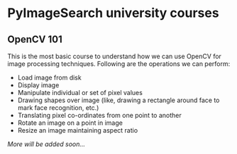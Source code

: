 # PyImageSearch university courses

## OpenCV 101

This is the most basic course to understand how we can use OpenCV for image processing techniques. Following are the operations we can perform:
+ Load image from disk
+ Display image
+ Manipulate individual or set of pixel values
+ Drawing shapes over image (like, drawing a rectangle around face to mark face recognition, etc.)
+ Translating pixel co-ordinates from one point to another
+ Rotate an image on a point in image
+ Resize an image maintaining aspect ratio

_More will be added soon..._
